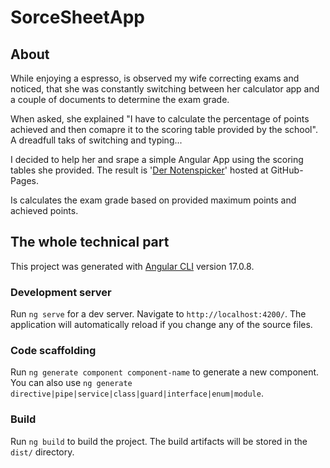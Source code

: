 # SorceSheetApp

## About

While enjoying a espresso, is observed my wife correcting exams and noticed, that she was constantly switching between her calculator app and a couple of documents to determine the exam grade.

When asked, she explained "I have to calculate the percentage of points achieved and then comapre it to the scoring table provided by the school". A dreadfull taks of switching and typing...

I decided to help her and srape a simple Angular App using the scoring tables she provided. The result is '[Der Notenspicker](https://simonschulte.github.io/grading-score-sheet-app/wirtschaftsgymnasium)' hosted at GitHub-Pages.

Is calculates the exam grade based on provided maximum points and achieved points.

## The whole technical part

This project was generated with [Angular CLI](https://github.com/angular/angular-cli) version 17.0.8.

### Development server

Run `ng serve` for a dev server. Navigate to `http://localhost:4200/`. The application will automatically reload if you change any of the source files.

### Code scaffolding

Run `ng generate component component-name` to generate a new component. You can also use `ng generate directive|pipe|service|class|guard|interface|enum|module`.

### Build

Run `ng build` to build the project. The build artifacts will be stored in the `dist/` directory.
